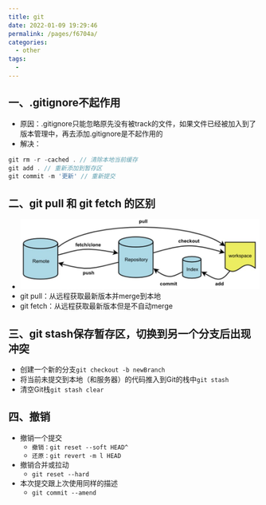 ```yaml
---
title: git
date: 2022-01-09 19:29:46
permalink: /pages/f6704a/
categories:
  - other
tags:
  - 
---
```


## 一、.gitignore不起作用
- 原因：.gitignore只能忽略原先没有被track的文件，如果文件已经被加入到了版本管理中，再去添加.gitignore是不起作用的
- 解决：
```JavaScript
git rm -r -cached . // 清除本地当前缓存
git add . // 重新添加到暂存区
git commit -m '更新' // 重新提交
```
## 二、git pull 和 git fetch 的区别
- ![image.png](./git.png)
- git pull：从远程获取最新版本并merge到本地
- git fetch：从远程获取最新版本但是不自动merge

## 三、git stash保存暂存区，切换到另一个分支后出现冲突
- 创建一个新的分支`git checkout -b newBranch`
- 将当前未提交到本地（和服务器）的代码推入到Git的栈中`git stash`
- 清空Git栈`git stash clear`

## 四、撤销
- 撤销一个提交
  - `撤销：git reset --soft HEAD^`
  - `还原：git revert -m l HEAD`
- 撤销合并或拉动
  - `git reset --hard`
- 本次提交跟上次使用同样的描述
  - `git commit --amend`
